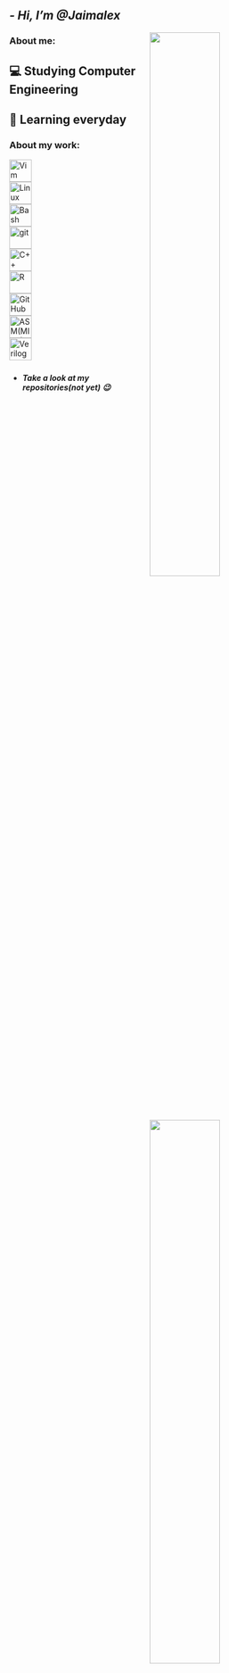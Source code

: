 <!---
Jaimalex/Jaimalex is a ✨ special ✨ repository because its `README.md` (this file) appears on your GitHub profile.
You can click the Preview link to take a look at your changes.
--->
## **_- Hi, I’m @Jaimalex_**

[<img align="right" width="50%" src="https://github-readme-stats.vercel.app/api?username=Jaimalex&show_icons=true&count_private=true&theme=dark">](https://metrics.lecoq.io/Jaimalex#gh-dark-mode-only)
[<img align="right" width="50%" src="https://github-readme-stats.vercel.app/api?username=Jaimalex&show_icons=true&count_private=true">](https://metrics.lecoq.io/Jaimalex#gh-light-mode-only)

### **About me:**
## :computer: Studying Computer Engineering
## :footprints: Learning everyday

### **About my work:** 

<a href="https://www.vim.org/" title="Vim" style="display:flex;">
  <img src="https://cdn.iconscout.com/icon/free/png-256/vim-283379.png" alt="Vim" width=40 height=40>
</a>
<a href="https://www.linux.org/" title="Linux" style="display:flex;">
  <img src="https://cdn-icons-png.flaticon.com/512/6124/6124995.png" alt="Linux" width=40 height=40>
</a>
<a href="https://www.gnu.org/software/bash/" title="Bash" style="display:flex;">
  <img src="https://raw.githubusercontent.com/odb/official-bash-logo/master/assets/Logos/Icons/PNG/256x256.png" alt="Bash" width=40 height=40>
</a>
<a href="https://git-scm.com/" title="git" style="display:flex;">
  <img src="https://git-scm.com/images/logos/downloads/Git-Icon-1788C.png" alt="git" width=40 height=40>
</a>
<a href="https://www.gnu.org/software/gcc/" title="C++" style="display:flex;">
  <img src="https://cdn.iconscout.com/icon/free/png-256/cplusplus-2-1175245.png" alt="C++" width=40 height=40>
</a>
<a href="https://www.r-project.org/" title="R" style="display:flex;">
  <img src="https://upload.wikimedia.org/wikipedia/commons/thumb/1/1b/R_logo.svg/2560px-R_logo.svg.png" alt="R" width=40 height=40>
</a>
<a href="https://github.com/features/actions" title="GitHub Actions" style="display:flex;">
  <img src="https://cdn-icons-png.flaticon.com/512/25/25231.png" alt="GitHub Actions" width=40 height=40>
</a>
<a href="https://www.cse.unsw.edu.au/~cs1521/18s2/notes/C/notes.html" title="ASM(MIPS)" style="display:flex;">
  <img src="https://veriklick.com/wp-content/uploads/2021/12/Assembly.png" alt="ASM(MIPS)" width=40 height=40>
</a>
<a href="http://digital.unex.es/wiki/doku.php?id=pub:vlog" style="display:flex;">
  <img src="https://static-00.iconduck.com/assets.00/file-type-verilog-icon-256x256-goe8p7qm.png" alt="Verilog" width=40 height=40>
</a>
</p>

<!---
- Take a look at my repositories
--->

### 
- #### _Take a look at my repositories(not yet) :wink:_

